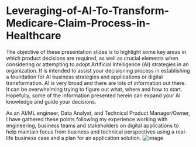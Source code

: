 # Leveraging-of-AI-To-Transform-Medicare-Claim-Process-in-Healthcare
The objective of these presentation slides is to highlight some key areas in which product decisions are required, as well as crucial elements when considering or attempting to adopt Artificial Intelligence (AI) strategies in an organization. 
It is intended to assist your  decisioning process in establishing a foundation for AI business strategies and applications or digital transformation.
AI is very broad and there are lots of information out there. It can be overwhelming trying to figure out what, where and how to start. Hopefully, some of the information presented herein can expand your AI knowledge and guide your decisions.

As an AI/ML engineer, Data Analyst, and Technical Product Manager/Owner, I have gathered these points following my experience working with engineering, business teams and stakeholders on digital applications to help maintain focus from business and technical perspectives using a real-life business case and a plan for an application solution. 
![image](https://github.com/user-attachments/assets/9fe5150a-e6b6-426f-83cc-aead13e5fdf8)
